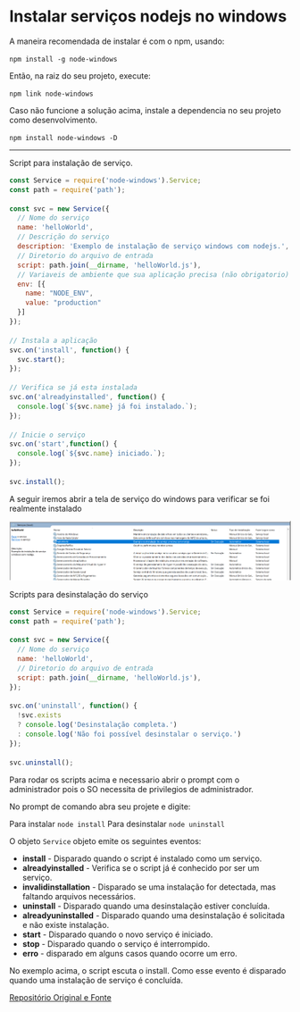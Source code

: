 # Instalar serviços nodejs no windows

A maneira recomendada de instalar é com o npm, usando:

`npm install -g node-windows`

Então, na raiz do seu projeto, execute:

`npm link node-windows`

Caso não funcione a solução acima, instale a dependencia no seu projeto como desenvolvimento.

`npm install node-windows -D`

---

Script para instalação de serviço.

```javascript
const Service = require('node-windows').Service;
const path = require('path');

const svc = new Service({
  // Nome do serviço
  name: 'helloWorld',
  // Descrição do serviço
  description: 'Exemplo de instalação de serviço windows com nodejs.',
  // Diretorio do arquivo de entrada
  script: path.join(__dirname, 'helloWorld.js'),
  // Variaveis de ambiente que sua aplicação precisa (não obrigatorio)
  env: [{
    name: "NODE_ENV",
    value: "production"
  }]
});

// Instala a aplicação
svc.on('install', function() {
  svc.start();
});

// Verifica se já esta instalada
svc.on('alreadyinstalled', function() {
  console.log(`${svc.name} já foi instalado.`);
});

// Inicie o serviço
svc.on('start',function() {
  console.log(`${svc.name} iniciado.`);
});

svc.install();
```

A seguir iremos abrir a tela de serviço do windows para verificar se foi realmente instalado

[![Serviço instalado](https://raw.githubusercontent.com/victorreinor/instalar-servico-nodejs-windows/master/servico.png "Serviço instalado")](https://raw.githubusercontent.com/victorreinor/instalar-servico-nodejs-windows/master/servico.png "Serviço instalado")

Scripts para desinstalação do serviço
```javascript
const Service = require('node-windows').Service;
const path = require('path');

const svc = new Service({
  // Nome do serviço
  name: 'helloWorld',
  // Diretorio do arquivo de entrada
  script: path.join(__dirname, 'helloWorld.js'),
});

svc.on('uninstall', function() {
  !svc.exists
  ? console.log('Desinstalação completa.')
  : console.log('Não foi possível desinstalar o serviço.')
});

svc.uninstall();
```

Para rodar os scripts acima e necessario abrir o prompt com o administrador pois o SO necessita de privilegios de administrador.

No prompt de comando abra seu projete e digite:

Para instalar
`node install`
Para desinstalar
`node uninstall`

O objeto `Service` objeto emite os seguintes eventos:

- **install** - Disparado quando o script é instalado como um serviço.
- **alreadyinstalled** - Verifica se o script já é conhecido por ser um serviço.
- **invalidinstallation** - Disparado se uma instalação for detectada, mas faltando arquivos necessários.
- **uninstall** - Disparado quando uma desinstalação estiver concluída.
- **alreadyuninstalled** - Disparado quando uma desinstalação é solicitada e não existe instalação.
- **start** - Disparado quando o novo serviço é iniciado.
- **stop** - Disparado quando o serviço é interrompido.
- **erro** - disparado em alguns casos quando ocorre um erro.

No exemplo acima, o script escuta o install. Como esse evento é disparado quando uma instalação de serviço é concluída.

[Repositório Original e Fonte](https://github.com/coreybutler/node-windows "Repositório Original e Fonte")
